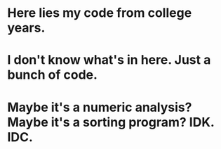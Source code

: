 # Here lies my code from college years.

# I don't know what's in here. Just a bunch of code.

# Maybe it's a numeric analysis? Maybe it's a sorting program? IDK. IDC.
